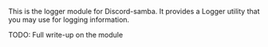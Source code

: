 <p class="lead">
This is the logger module for Discord-samba. It provides a Logger utility that you may use for logging information.
</p>

TODO: Full write-up on the module